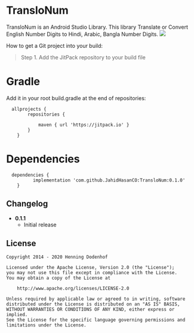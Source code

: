 # TransloNum

TransloNum is an Android Studio Library. This library Translate or Convert English Number Digits to Hindi, Arabic, Bangla Number Digits.
[![](https://jitpack.io/v/JahidHasanCO/TransloNum.svg)](https://jitpack.io/#JahidHasanCO/TransloNum)

How to get a Git project into your build:

> Step 1. Add the JitPack repository to your build file

# Gradle
Add it in your root build.gradle at the end of repositories:

```
  allprojects {
		repositories {
			
			maven { url 'https://jitpack.io' }
		}
	}
 ```

# Dependencies

```
  dependencies {
	      implementation 'com.github.JahidHasanCO:TransloNum:0.1.0'
	}
```

Changelog
---------
* **0.1.1**
    * Initial release

License
-------

    Copyright 2014 - 2020 Henning Dodenhof

    Licensed under the Apache License, Version 2.0 (the "License");
    you may not use this file except in compliance with the License.
    You may obtain a copy of the License at

        http://www.apache.org/licenses/LICENSE-2.0

    Unless required by applicable law or agreed to in writing, software
    distributed under the License is distributed on an "AS IS" BASIS,
    WITHOUT WARRANTIES OR CONDITIONS OF ANY KIND, either express or implied.
    See the License for the specific language governing permissions and
    limitations under the License.
